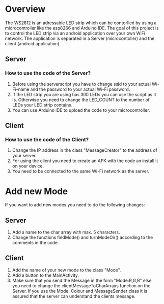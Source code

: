 # Overview
The WS2812 is an adressable LED strip which can be contorlled by using a microcontroller like the esp8266 and Arduino IDE. The goal of this project is to control the LED strip via an android application over your own WiFi network. The application is separated in a Server (microcontoller) and the client (android application).

## Server
### How to use the code of the Server?
1. Before using the serverscript you have to change ssid to your actual Wi-Fi-name and the password to your actual Wi-Fi password.
2. If the LED strip you are using has 300 LEDs you can use the script as it is. Otherwise you need to change the LED_COUNT to the number of LEDs your LED strip contains.
3. You can use Arduino IDE to upload the code to your microcontroller.

## Client
### How to use the code of the Client?
1. Change the IP address in the class "MessageCreator" to the address of your server.
2. For using the client you need to create an APK with the code an install it on your device.
3. You need to be connected to the same Wi-Fi network as the server.

# Add new Mode
If you want to add new modes you need to do the following changes:

## Server
1. Add a name to the char array with max. 5 characters.
2. Change the functions findMode() and turnModeOn() according to the comments in the code.

## Client
1. Add the name of your new mode to the class "Mode".
2. Add a button to the MainActivity.
3. Make sure that you send the Message in the form "Mode:R,G,B" else you need to change the clientMessageToCharArrays function on the Server. If you use the Mode, Colour and MessageSender class it is assured that the server can understand the clients message.
